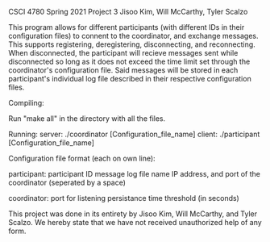 CSCI 4780 Spring 2021 Project 3
Jisoo Kim, Will McCarthy, Tyler Scalzo


This program allows for different participants (with different IDs
in their configuration files) to connent to the coordinator, and
exchange messages. This supports registering, deregistering, 
disconnecting, and reconnecting. When disconnected, the 
participant will recieve messages sent while disconnected so
long as it does not exceed the time limit set through
the coordinator's configuration file. Said messages will
be stored in each participant's individual log file
described in their respective configuration files.


Compiling:

Run "make all" in the directory with all the files. 

Running:
server: ./coordinator [Configuration_file_name]
client: ./participant [Configuration_file_name]


Configuration file format (each on own line):

participant:
    participant ID
    message log file name
    IP address, and port of the coordinator (seperated by a space)

coordinator:
    port for listening
    persistance time threshold (in seconds)


This project was done in its entirety by Jisoo Kim, Will McCarthy, 
and Tyler Scalzo. We hereby state that we have not received
unauthorized help of any form.